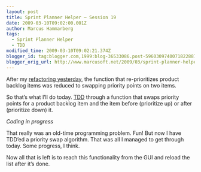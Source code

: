 ```yaml
---
layout: post
title: Sprint Planner Helper – Session 19
date: 2009-03-10T09:02:00.001Z
author: Marcus Hammarberg
tags:
  - Sprint Planner Helper
  - TDD
modified_time: 2009-03-10T09:02:21.374Z
blogger_id: tag:blogger.com,1999:blog-36533086.post-5960309740071822887
blogger_orig_url: http://www.marcusoft.net/2009/03/sprint-planner-helper-session-19.html
---
```


After my [refactoring yesterday](http://www.marcusoft.net/2009/03/sprint-planner-helper-session-18.html), the function that re-prioritizes product backlog items was reduced to swapping priority points on two items.

So that’s what I’ll do today. [TDD](http://en.wikipedia.org/wiki/Test-driven_development) through a function that swaps priority points for a product backlog item and the item before (prioritize up) or after (prioritize down) it.

*Coding in progress*

That really was an old-time programming problem. Fun! But now I have TDD’ed a priority swap algorithm. That was all I managed to get through today. Some progress, I think.

Now all that is left is to reach this functionality from the GUI and reload the list after it’s done.
